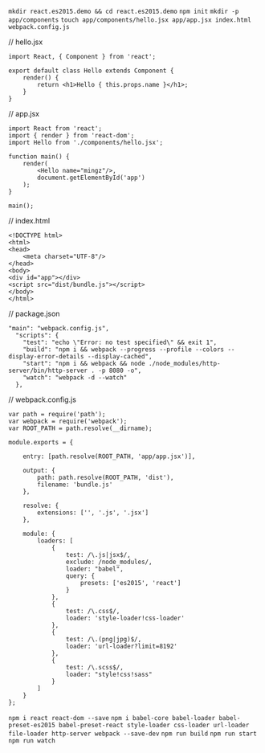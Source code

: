 `mkdir react.es2015.demo && cd react.es2015.demo`
`npm init`
`mkdir -p app/components`
`touch app/components/hello.jsx app/app.jsx index.html webpack.config.js`

// hello.jsx

    import React, { Component } from 'react';
    
    export default class Hello extends Component {
        render() {
            return <h1>Hello { this.props.name }</h1>;
        }
    }

// app.jsx

    import React from 'react';
    import { render } from 'react-dom';
    import Hello from './components/hello.jsx';
    
    function main() {
        render(
            <Hello name="mingz"/>,
            document.getElementById('app')
        );
    }
    
    main();

// index.html

    <!DOCTYPE html>
    <html>
    <head>
        <meta charset="UTF-8"/>
    </head>
    <body>
    <div id="app"></div>
    <script src="dist/bundle.js"></script>
    </body>
    </html>

// package.json

    "main": "webpack.config.js",
      "scripts": {
        "test": "echo \"Error: no test specified\" && exit 1",
        "build": "npm i && webpack --progress --profile --colors --display-error-details --display-cached",
        "start": "npm i && webpack && node ./node_modules/http-server/bin/http-server . -p 8080 -o",
        "watch": "webpack -d --watch"
      },
      
// webpack.config.js

    var path = require('path');
    var webpack = require('webpack');
    var ROOT_PATH = path.resolve(__dirname);
    
    module.exports = {
    
        entry: [path.resolve(ROOT_PATH, 'app/app.jsx')],
    
        output: {
            path: path.resolve(ROOT_PATH, 'dist'),
            filename: 'bundle.js'
        },
    
        resolve: {
            extensions: ['', '.js', '.jsx']
        },
    
        module: {
            loaders: [
                {
                    test: /\.js|jsx$/,
                    exclude: /node_modules/,
                    loader: "babel",
                    query: {
                        presets: ['es2015', 'react']
                    }
                },
                {
	                test: /\.css$/,
	                loader: 'style-loader!css-loader'
	            },
	            {
	                test: /\.(png|jpg)$/,
	                loader: 'url-loader?limit=8192'
	            },
	            {
	                test: /\.scss$/,
	                loader: "style!css!sass"
	            }
            ]
        }
    };

`npm i react react-dom --save`
`npm i babel-core babel-loader babel-preset-es2015 babel-preset-react style-loader css-loader url-loader file-loader http-server webpack --save-dev`
`npm run build`
`npm run start`
`npm run watch`





